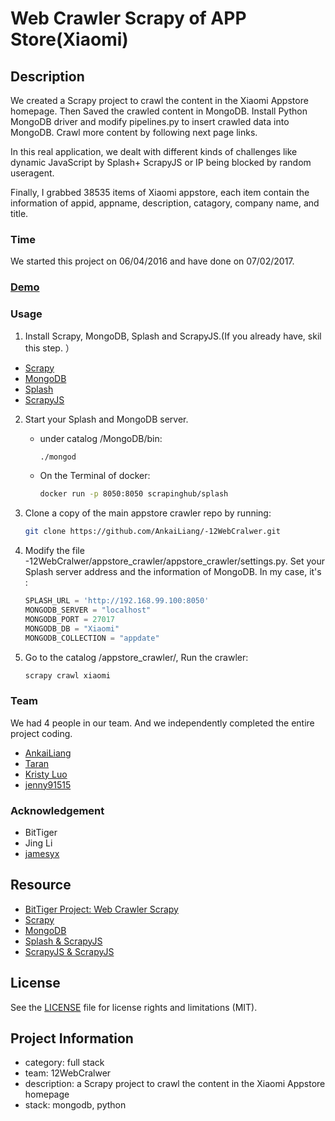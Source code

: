 # Web Crawler Scrapy of APP Store(Xiaomi)

## Description
We created a Scrapy project to crawl the content in the Xiaomi Appstore homepage. Then Saved the crawled content in MongoDB. Install Python MongoDB driver and modify pipelines.py to insert crawled data into MongoDB. Crawl more content by following next page links. 

In this real application, we dealt with different kinds of challenges like dynamic JavaScript by Splash+ ScrapyJS or IP being blocked by random useragent.

Finally, I grabbed 38535 items of Xiaomi appstore, each item contain the information of appid, appname, description, catagory, company name, and title.

### Time
We started this project on 06/04/2016 and have done on 07/02/2017.

### [Demo](https://www.youtube.com/watch?v=HVAR5syRljc&feature=youtu.be)

### Usage
1. Install Scrapy, MongoDB, Splash and ScrapyJS.(If you already have, skil this step. ）
  - [Scrapy](http://doc.scrapy.org/en/latest/intro/install.html)
  - [MongoDB](https://docs.mongodb.com/master/installation/)
  - [Splash](https://splash.readthedocs.io/en/stable/install.html)
  - [ScrapyJS](https://pypi.python.org/pypi/scrapyjs)
2. Start your Splash and MongoDB server.
    + under catalog /MongoDB/bin:
    
        ```bash
        ./mongod
        ```
        
    + On the Terminal of docker:

        ```bash
        docker run -p 8050:8050 scrapinghub/splash
        ```

3. Clone a copy of the main appstore crawler repo by running:

    ```bash
    git clone https://github.com/AnkaiLiang/-12WebCralwer.git
    ```

4. Modify the file -12WebCralwer/appstore_crawler/appstore_crawler/settings.py.
Set your Splash server address and the information of MongoDB. 
In my case, it's :

    ```python
    SPLASH_URL = 'http://192.168.99.100:8050'
    MONGODB_SERVER = "localhost"
    MONGODB_PORT = 27017
    MONGODB_DB = "Xiaomi"
    MONGODB_COLLECTION = "appdate"
    ```

5. Go to the catalog /appstore_crawler/, Run the crawler:

    ```bash
    scrapy crawl xiaomi
    ```

### Team
We had 4 people in our team. And we independently completed the entire project coding.
  - [AnkaiLiang](https://github.com/AnkaiLiang)
  - [Taran](https://github.com/songtailun)
  - [Kristy Luo](https://github.com/Kristy-Luo)
  - [jenny91515](https://github.com/jenny91515)

### Acknowledgement
  - BitTiger
  - Jing Li
  - [jamesyx](https://github.com/jamesyxw/crawler)

## Resource
  - [BitTiger Project: Web Crawler Scrapy](https://www.bittiger.io/microproject/oYDSG6MSFihpiNJ66)
  - [Scrapy](http://scrapy.org)
  - [MongoDB](https://www.mongodb.org)
  - [Splash & ScrapyJS](https://github.com/scrapinghub/scrapy-splash)
  - [ScrapyJS & ScrapyJS](https://blog.scrapinghub.com/2015/03/02/handling-javascript-in-scrapy-with-splash/)

## License
See the [LICENSE](LICENSE.md) file for license rights and limitations (MIT).

## Project Information
- category: full stack
- team: 12WebCralwer
- description: a Scrapy project to crawl the content in the Xiaomi Appstore homepage
- stack: mongodb, python


